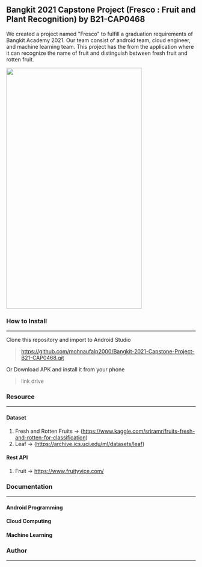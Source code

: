 ## Bangkit 2021 Capstone Project (Fresco : Fruit and Plant Recognition) by B21-CAP0468

We created a project named "Fresco" to fulfill a graduation requirements of Bangkit Academy 2021. Our team consist of android team, cloud engineer, and machine learning team.
This project has the from the application where it can recognize the name of fruit and distinguish between fresh fruit and rotten fruit.

<img src="https://user-images.githubusercontent.com/49554106/121322897-9086bc00-c939-11eb-9b51-ae1080cf73d7.jpg" width="360" height="640">

### How to Install
___

Clone this repository and import to Android Studio

> https://github.com/mohnaufalp2000/Bangkit-2021-Capstone-Project-B21-CAP0468.git

Or Download APK and install it from your phone

> link drive

### Resource
___

#### Dataset

1. Fresh and Rotten Fruits -> (https://www.kaggle.com/sriramr/fruits-fresh-and-rotten-for-classification)
2. Leaf -> (https://archive.ics.uci.edu/ml/datasets/leaf)

#### Rest API

1. Fruit -> https://www.fruityvice.com/

### Documentation
___

#### Android Programming


#### Cloud Computing


#### Machine Learning


### Author
___
